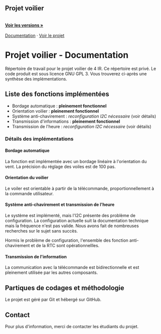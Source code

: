 <br />
<p align="center">
  <p align="center">
    <h2>Projet voilier</h2>
    <br />
    <a href="https://github.com/Manah7/Voilier/commits/main"><strong>Voir les versions »</strong></a>
    <br />
    <br />
    <a href="readme.md">Documentation</a>
    ·
    <a href="https://github.com/Manah7/Voilier">Voir le projet</a>
  </p>

# Projet voilier - Documentation
Répertoire de travail pour le projet voilier de 4 IR. Ce répertoire est privé. Le code produit est sous licence GNU GPL 3. Vous trouverez ci-après une synthèse des implémentations.

## Liste des fonctions implémentées
* Bordage automatique : **pleinement fonctionnel**
* Orientation voilier : **pleinement fonctionnel**
* Système anti-chavirement : *reconfiguration I2C nécessaire* (voir détails)
* Transmission d'informations : **pleinement fonctionnel**
* Transmission de l'heure : *reconfiguration I2C nécessaire* (voir détails)

### Détails des implémentations
#### Bordage automatique 
La fonction est implémentée avec un bordage linéaire à l'orientation du vent. La précision du réglage des voiles est de 100 pas. 

#### Orientation du voilier
Le voiler est orientable à partir de la télécommande, proportionnellement à la commande utilisateur.

#### Système anti-chavirement et transmission de l'heure
Le système est implémenté, mais l'I2C présente des problème de configuration. La configuration actuelle suit la documentation technique mais la fréquence n'est pas valide. Nous avons fait de nombreuses recherches sur le sujet sans succès.

Hormis le problème de configuration, l'ensemble des fonction anti-chavirement et de la RTC sont opérationnellles.

#### Transmission de l'information
La communication avec la télécommande est bidirectionnelle et est pleinement utilisée par les autres composants. 

## Partiques de codages et méthodologie
Le projet est géré par Git et hébergé sur GitHub.

## Contact
Pour plus d'information, merci de contacter les étudiants du projet.
